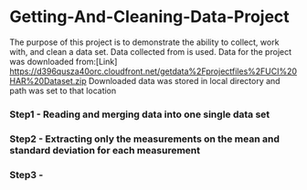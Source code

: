 # Getting-And-Cleaning-Data-Project

The purpose of this project is to demonstrate the ability to collect, work with, and clean a data set.
Data collected from  is used.
Data for the project was downloaded from:[Link] https://d396qusza40orc.cloudfront.net/getdata%2Fprojectfiles%2FUCI%20HAR%20Dataset.zip 
Downloaded data was stored in local directory and path was set to that location

### Step1 - Reading and merging data into one single data set
### Step2 - Extracting only the measurements on the mean and standard deviation for each measurement 
### Step3 -





